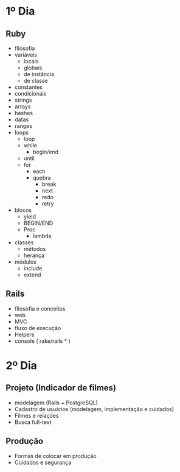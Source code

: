 # 1º Dia
## Ruby
- filosofia
- variáveis
	- locais
	- globais
	- de instância
	- de classe
- constantes
- condicionais
- strings
- arrays
- hashes
- datas
- ranges
- loops
	- loop
	- while
		- begin/end
	- until
	- for
		- each
		- quebra
			- break
			- next
			- redo
			- retry
- blocos
	- yield
	- BEGIN/END
	- Proc
		- lambda
- classes
	- métodos
	- herança
- módulos
	- include
	- extend
## Rails
- filosofia e conceitos
- web
- MVC
- fluxo de execução
- Helpers
- console ( rake/rails * )

# 2º Dia
## Projeto (Indicador de filmes)
- modelagem (Rails + PostgreSQL)
- Cadastro de usuários (modelagem, implementação e cuidados)
- Filmes e relações 
- Busca full-text
## Produção
- Formas de colocar em produção
- Cuidados e segurança
